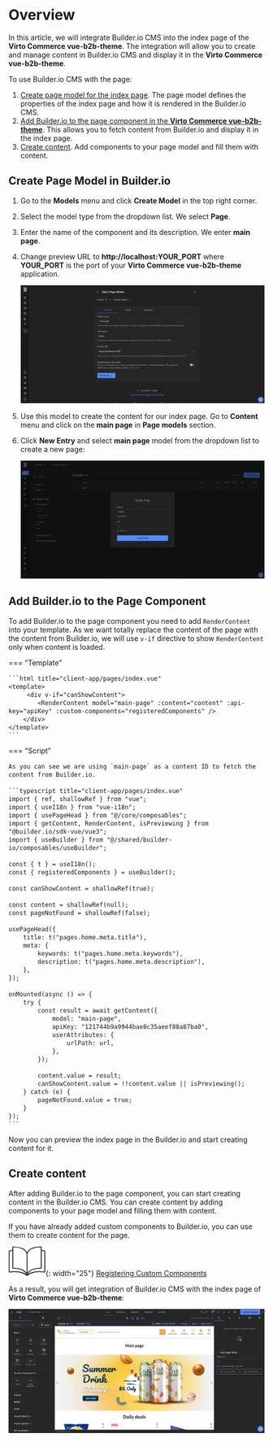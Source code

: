 # Overview

In this article, we will integrate Builder.io CMS into the index page of the **Virto Commerce vue-b2b-theme**. The integration will allow you to create and manage content in Builder.io CMS and display it in the **Virto Commerce vue-b2b-theme**.

To use Builder.io CMS with the page:

1. [Create page model for the index page](index-page-integration.md#create-page-model-in-builderio). The page model defines the properties of the index page and how it is rendered in the Builder.io CMS.
1. [Add Builder.io to the page component in the **Virto Commerce vue-b2b-theme**](index-page-integration.md#add-builderio-to-the-page-component). This allows you to fetch content from Builder.io and display it in the index page.
1. [Create content](index-page-integration.md#create-content). Add components to your page model and fill them with content.

## Create Page Model in Builder.io

1. Go to the **Models** menu and click **Create Model** in the top right corner. 
1. Select the model type from the dropdown list. We select **Page**. 
1. Enter the name of the component and its description. We enter **main page**.
1. Change preview URL to **http://localhost:YOUR_PORT** where **YOUR_PORT** is the port of your **Virto Commerce vue-b2b-theme** application.

    ![Main Page Block](media/main-page-block-builder.png)

1. Use this model to create the content for our index page. Go to **Content** menu and click on the **main page** in **Page models** section. 
1. Click **New Entry** and select **main page** model from the dropdown list to create a new page:

    ![Create New Content](media/create-new-content-builder.png)

## Add Builder.io to the Page Component

To add Builder.io to the page component you need to add `RenderContent` into your template. As we want totally replace the content of the page with the content from Builder.io, we will use `v-if` directive to show `RenderContent` only when content is loaded.

=== "Template"

    ```html title="client-app/pages/index.vue"
    <template>
         <div v-if="canShowContent">
            <RenderContent model="main-page" :content="content" :api-key="apiKey" :custom-components="registeredComponents" />
        </div>
    </template>
    ```

=== "Script"

    As you can see we are using `main-page` as a content ID to fetch the content from Builder.io.

    ```typescript title="client-app/pages/index.vue"
    import { ref, shallowRef } from "vue";
    import { useI18n } from "vue-i18n";
    import { usePageHead } from "@/core/composables";
    import { getContent, RenderContent, isPreviewing } from "@builder.io/sdk-vue/vue3";
    import { useBuilder } from "@/shared/builder-io/composables/useBuilder";

    const { t } = useI18n();
    const { registeredComponents } = useBuilder();

    const canShowContent = shallowRef(true);

    const content = shallowRef(null);
    const pageNotFound = shallowRef(false);

    usePageHead({
        title: t("pages.home.meta.title"),
        meta: {
            keywords: t("pages.home.meta.keywords"),
            description: t("pages.home.meta.description"),
        },
    });

    onMounted(async () => {
        try {
            const result = await getContent({
                model: "main-page",
                apiKey: "121744b9a9944bae8c35aeef88a87ba0",
                userAttributes: {
                    urlPath: url,
                },
            });

            content.value = result;
            canShowContent.value = !!content.value || isPreviewing();
        } catch (e) {
            pageNotFound.value = true;
        }
    });
    ```

Now you can preview the index page in the Builder.io and start creating content for it.

## Create content

After adding Builder.io to the page component, you can start creating content in the Builder.io CMS. You can create content by adding components to your page model and filling them with content.

If you have already added custom components to Builder.io, you can use them to create content for the page. 

![Readmore](media/readmore.png){: width="25"} [Registering Custom Components](registering-custom-components.md)

As a result, you will get integration of Builder.io CMS with the index page of **Virto Commerce vue-b2b-theme**:

![Builder.io Integration](../media/builderio-integration-index-page.png)
